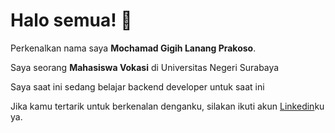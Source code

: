 # Halo semua! 👋

Perkenalkan nama saya **Mochamad Gigih Lanang Prakoso**.

Saya seorang **Mahasiswa Vokasi** di Universitas Negeri Surabaya

Saya saat ini sedang belajar backend developer untuk saat ini


Jika kamu tertarik untuk berkenalan denganku, silakan ikuti akun [Linkedin](https://www.linkedin.com/in/gigih-lanang/)ku ya.
